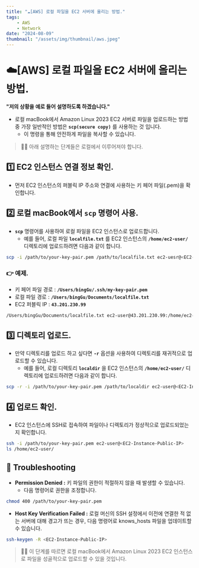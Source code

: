 ```yaml
---
title: "☁️[AWS] 로컬 파일을 EC2 서버에 올리는 방법."
tags:
    - AWS
    - Network
date: "2024-08-09"
thumbnail: "/assets/img/thumbnail/aws.jpeg"
---
```


# ☁️[AWS] 로컬 파일을 EC2 서버에 올리는 방법.
**"저의 상황을 예로 들어 설명하도록 하겠습니다."**

- 로컬 macBook에서 Amazon Linux 2023 EC2 서버로 파일을 업로드하는 방법 중 가장 일반적인 방법은 **`scp(secure copy)`** 를 사용하는 것 입니다.
    - 이 명령을 통해 안전하게 파일을 복사할 수 있습니다.

> 🙋‍♂️ 아래 설명하는 단계들은 로컬에서 이루어져야 합니다.

## 1️⃣ EC2 인스턴스 연결 정보 확인.
- 먼저 EC2 인스턴스의 퍼블릭 IP 주소와 연결에 사용하는 키 페어 파일(.pem)을 확인합니다.

## 2️⃣ 로컬 macBook에서 `scp` 명령어 사용.
- **`scp`** 명령어를 사용하여 로컬 파일을 EC2 인스턴스로 업로드합니다.
    - 예를 들어, 로컬 파일 **`localfile.txt`** 를 EC2 인스턴스의 **`/home/ec2-user/`** 디렉토리에 업로드하려면 다음과 같이 합니다.

```bash
scp -i /path/to/your-key-pair.pem /path/to/localfile.txt ec2-uesr@<EC2-Instance-Public-IP>:/home/ec2-user/
```

### 👉 예제.
- 키 페어 파일 경로 : **`/Users/bingGu/.ssh/my-key-pair.pem`**
- 로컬 파일 경로 : **`/Users/bingGu/Documents/localfile.txt`**
- EC2 퍼블릭 IP : **`43.201.230.99`**

```bash
/Users/bingGu/Documents/localfile.txt ec2-user@43.201.230.99:/home/ec2-user/
```

## 3️⃣ 디렉토리 업로드.
- 만약 디렉토리를 업로드 하고 싶다면 **`-r`** 옵션을 사용하여 디렉토리를 재귀적으로 업로드할 수 있습니다.
    - 예를 들어, 로컬 디렉토리 **`localdir`** 을 EC2 인스턴스의 **`/home/ec2-user/`** 디렉토리에 업로드하려면 다음과 같이 합니다.

```bash
scp -r -i /path/to/your-key-pair.pem /path/to/localdir ec2-user@<EC2-Instance-Public-IP>:/home/ec2-user/
```

## 4️⃣ 업로드 확인.
- EC2 인스턴스에 SSH로 접속하여 파일이나 디렉토리가 정상적으로 업로드되었는지 확인합니다.

```bash
ssh -i /path/to/your-key-pair.pem ec2-user@<EC2-Instance-Public-IP>
ls /home/ec2-user/
```

## 🎯 Troubleshooting
- **Permission Denied :** 키 파일의 권한이 적절하지 않을 때 발생할 수 있습니다.
    - 다음 명령어로 권한을 조정합니다.
```bash
chmod 400 /path/to/your-key-pair.pem
```

- **Host Key Verification Failed :** 로컬 머신의 SSH 설정에서 이전에 연결한 적 없는 서버에 대해 경고가 뜨는 경우, 다음 명령어로 knows_hosts 파일을 업데이트할 수 있습니다.
```bash
ssh-keygen -R <EC2-Instance-Public-IP>
```

> 🙋‍♂️ 이 단계를 따르면 로컬 macBook에서 Amazon Linux 2023 EC2 인스턴스로 파일을 성골적으로 업로드할 수 있을 것입니다.
